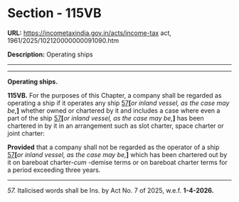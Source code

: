# Section - 115VB

**URL:** https://incometaxindia.gov.in/acts/income-tax act, 1961/2025/102120000000091090.htm

**Description:** Operating ships

---

****

**Operating ships.**

**115VB.** For the purposes of this Chapter, a company shall be regarded as operating a ship if it operates any ship [57](javascript:ShowFootnote\('fn57'\);)**[**_or inland vessel, as the case may be,_**]** whether owned or chartered by it and includes a case where even a part of the ship [57](javascript:ShowFootnote\('fn57'\);)**[**_or inland vessel, as the case may be,_**]** has been chartered in by it in an arrangement such as slot charter, space charter or joint charter:

**Provided** that a company shall not be regarded as the operator of a ship [57](javascript:ShowFootnote\('fn57'\);)**[**_or inland vessel, as the case may be,_**]** which has been chartered out by it on bareboat charter-_cum_ -demise terms or on bareboat charter terms for a period exceeding three years.

* * *

_57._ Italicised words shall be Ins. by Act No. 7 of 2025, w.e.f. **1-4-2026.**